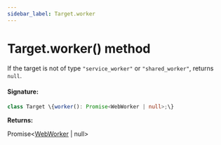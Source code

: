 ```yaml
---
sidebar_label: Target.worker
---
```


# Target.worker() method

If the target is not of type `"service_worker"` or `"shared_worker"`, returns `null`.

#### Signature:

```typescript
class Target \{worker(): Promise<WebWorker | null>;\}
```

**Returns:**

Promise&lt;[WebWorker](./puppeteer.webworker.md) \| null&gt;
